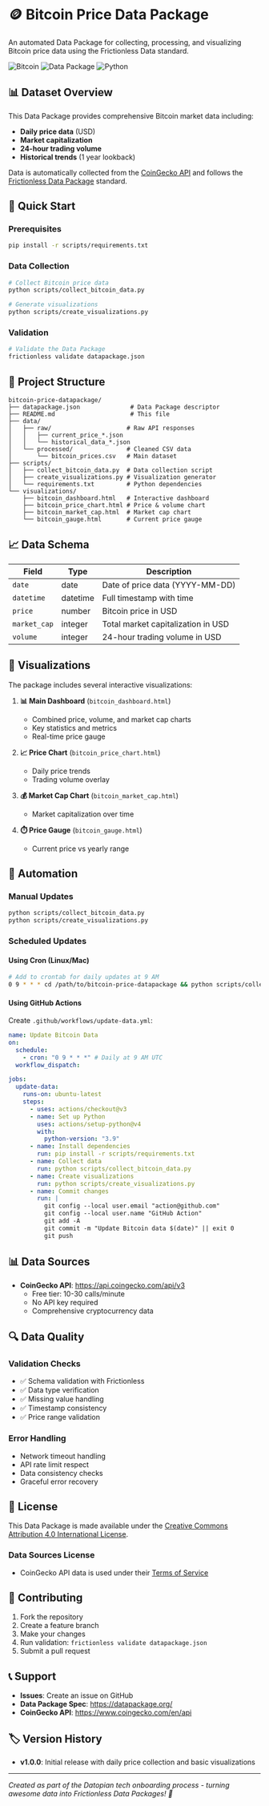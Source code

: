# 🪙 Bitcoin Price Data Package

An automated Data Package for collecting, processing, and visualizing Bitcoin price data using the Frictionless Data standard.

![Bitcoin](https://img.shields.io/badge/Bitcoin-F7931A?style=for-the-badge&logo=bitcoin&logoColor=white)
![Data Package](https://img.shields.io/badge/Data%20Package-007ACC?style=for-the-badge&logo=data&logoColor=white)
![Python](https://img.shields.io/badge/Python-3776AB?style=for-the-badge&logo=python&logoColor=white)

## 📊 Dataset Overview

This Data Package provides comprehensive Bitcoin market data including:

- **Daily price data** (USD)
- **Market capitalization**
- **24-hour trading volume**
- **Historical trends** (1 year lookback)

Data is automatically collected from the [CoinGecko API](https://api.coingecko.com/) and follows the [Frictionless Data Package](https://datapackage.org/) standard.

## 🚀 Quick Start

### Prerequisites

```bash
pip install -r scripts/requirements.txt
```

### Data Collection

```bash
# Collect Bitcoin price data
python scripts/collect_bitcoin_data.py

# Generate visualizations
python scripts/create_visualizations.py
```

### Validation

```bash
# Validate the Data Package
frictionless validate datapackage.json
```

## 📁 Project Structure

```
bitcoin-price-datapackage/
├── datapackage.json              # Data Package descriptor
├── README.md                     # This file
├── data/
│   ├── raw/                     # Raw API responses
│   │   ├── current_price_*.json
│   │   └── historical_data_*.json
│   └── processed/               # Cleaned CSV data
│       └── bitcoin_prices.csv   # Main dataset
├── scripts/
│   ├── collect_bitcoin_data.py  # Data collection script
│   ├── create_visualizations.py # Visualization generator
│   └── requirements.txt         # Python dependencies
└── visualizations/
    ├── bitcoin_dashboard.html   # Interactive dashboard
    ├── bitcoin_price_chart.html # Price & volume chart
    ├── bitcoin_market_cap.html  # Market cap chart
    └── bitcoin_gauge.html       # Current price gauge
```

## 📈 Data Schema

| Field        | Type     | Description                        |
| ------------ | -------- | ---------------------------------- |
| `date`       | date     | Date of price data (YYYY-MM-DD)    |
| `datetime`   | datetime | Full timestamp with time           |
| `price`      | number   | Bitcoin price in USD               |
| `market_cap` | integer  | Total market capitalization in USD |
| `volume`     | integer  | 24-hour trading volume in USD      |

## 🎨 Visualizations

The package includes several interactive visualizations:

1. **📊 Main Dashboard** (`bitcoin_dashboard.html`)

   - Combined price, volume, and market cap charts
   - Key statistics and metrics
   - Real-time price gauge

2. **📈 Price Chart** (`bitcoin_price_chart.html`)

   - Daily price trends
   - Trading volume overlay

3. **💰 Market Cap Chart** (`bitcoin_market_cap.html`)

   - Market capitalization over time

4. **⏱️ Price Gauge** (`bitcoin_gauge.html`)
   - Current price vs yearly range

## 🔄 Automation

### Manual Updates

```bash
python scripts/collect_bitcoin_data.py
python scripts/create_visualizations.py
```

### Scheduled Updates

#### Using Cron (Linux/Mac)

```bash
# Add to crontab for daily updates at 9 AM
0 9 * * * cd /path/to/bitcoin-price-datapackage && python scripts/collect_bitcoin_data.py
```

#### Using GitHub Actions

Create `.github/workflows/update-data.yml`:

```yaml
name: Update Bitcoin Data
on:
  schedule:
    - cron: "0 9 * * *" # Daily at 9 AM UTC
  workflow_dispatch:

jobs:
  update-data:
    runs-on: ubuntu-latest
    steps:
      - uses: actions/checkout@v3
      - name: Set up Python
        uses: actions/setup-python@v4
        with:
          python-version: "3.9"
      - name: Install dependencies
        run: pip install -r scripts/requirements.txt
      - name: Collect data
        run: python scripts/collect_bitcoin_data.py
      - name: Create visualizations
        run: python scripts/create_visualizations.py
      - name: Commit changes
        run: |
          git config --local user.email "action@github.com"
          git config --local user.name "GitHub Action"
          git add -A
          git commit -m "Update Bitcoin data $(date)" || exit 0
          git push
```

## 📊 Data Sources

- **CoinGecko API**: https://api.coingecko.com/api/v3
  - Free tier: 10-30 calls/minute
  - No API key required
  - Comprehensive cryptocurrency data

## 🔍 Data Quality

### Validation Checks

- ✅ Schema validation with Frictionless
- ✅ Data type verification
- ✅ Missing value handling
- ✅ Timestamp consistency
- ✅ Price range validation

### Error Handling

- Network timeout handling
- API rate limit respect
- Data consistency checks
- Graceful error recovery

## 📄 License

This Data Package is made available under the [Creative Commons Attribution 4.0 International License](https://creativecommons.org/licenses/by/4.0/).

### Data Sources License

- CoinGecko API data is used under their [Terms of Service](https://www.coingecko.com/en/terms)

## 🤝 Contributing

1. Fork the repository
2. Create a feature branch
3. Make your changes
4. Run validation: `frictionless validate datapackage.json`
5. Submit a pull request

## 📞 Support

- **Issues**: Create an issue on GitHub
- **Data Package Spec**: https://datapackage.org/
- **CoinGecko API**: https://www.coingecko.com/en/api

## 🏷️ Version History

- **v1.0.0**: Initial release with daily price collection and basic visualizations

---

_Created as part of the Datopian tech onboarding process - turning awesome data into Frictionless Data Packages! 🚀_
